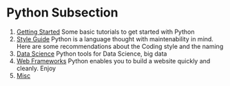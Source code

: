 # Python Subsection

1. [Getting Started](./gettingStared.md)
Some basic tutorials to get started with Python
1. [Style Guide](./styleGuide.md)
Python is a language thought with maintenability in mind.
Here are some recommendations about the Coding style and the naming
1. [Data Science](./dataScience.md)
Python tools for Data Science, big data
1. [Web Frameworks](./webFrameworks.md)
Python enables you to build a website quickly and cleanly. Enjoy
1. [Misc](./misc.md)
